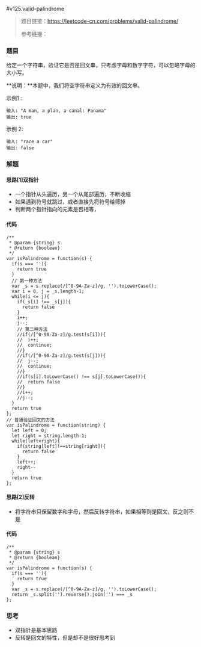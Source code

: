 #v125.valid-palindrome

> 题目链接：https://leetcode-cn.com/problems/valid-palindrome/
>
> 参考链接：



### 题目

给定一个字符串，验证它是否是回文串，只考虑字母和数字字符，可以忽略字母的大小写。

**说明：**本题中，我们将空字符串定义为有效的回文串。

示例1 :

```
输入: "A man, a plan, a canal: Panama"
输出: true
```


示例 2:

```
输入: "race a car"
输出: false
```



### 解题

#### 思路[1]双指针

* 一个指针从头遍历，另一个从尾部遍历，不断收缩
* 如果遇到符号就跳过，或者直接先将符号给筛掉
* 判断两个指针指向的元素是否相等，

#### 代码

```
/**
 * @param {string} s
 * @return {boolean}
 */
var isPalindrome = function(s) {
  if(s === ''){
    return true
  }
  // 第一种方法
  var _s = s.replace(/[^0-9A-Za-z]/g, '').toLowerCase();
  var i = 0, j = _s.length-1;
  while(i <= j){
    if(_s[i] !== _s[j]){
      return false
    }
    i++;
    j--;
    // 第二种方法
    //if(/[^0-9A-Za-z]/g.test(s[i])){
    //  i++;
    //  continue;
    //}
    //if(/[^0-9A-Za-z]/g.test(s[j])){
    //  j--;
    //  continue;
    //}
    //if(s[i].toLowerCase() !== s[j].toLowerCase()){
    //  return false
    //}
    //i++;
    //j--;
  }
  return true
};
// 普通验证回文的方法
var isPalindrome = function(string) {
  let left = 0;
  let right = string.length-1;
  while(left<right){
    if(string[left]!==string[right]){
      return false
    }
    left++;
    right--
  }
  return true
};
```

#### 思路[2]反转

* 将字符串只保留数字和字母，然后反转字符串，如果相等则是回文，反之则不是

#### 代码

```
/**
 * @param {string} s
 * @return {boolean}
 */
var isPalindrome = function(s) {
  if(s === ''){
    return true
  }
  var _s = s.replace(/[^0-9A-Za-z]/g, '').toLowerCase();
  return _s.split('').reverse().join('') === _s
};
```



### 思考

* 双指针是基本思路
* 反转是回文的特性，但是却不是很好思考到